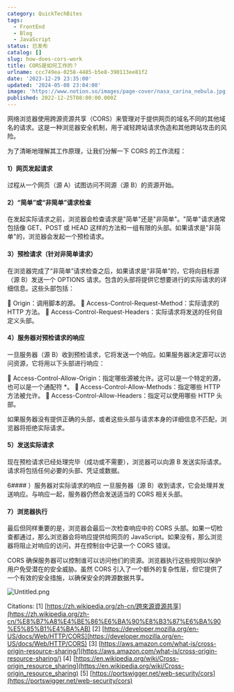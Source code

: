```yaml
---
category: QuickTechBites
tags:
  - FrontEnd
  - Blog
  - JavaScript
status: 已发布
catalog: []
slug: how-does-cors-work
title: CORS是如何工作的？
urlname: ccc749ea-0258-4485-b5e8-390113ee81f2
date: '2023-12-29 23:35:00'
updated: '2024-05-08 23:04:00'
image: 'https://www.notion.so/images/page-cover/nasa_carina_nebula.jpg'
published: 2022-12-25T08:00:00.000Z
---
```


网络浏览器使用跨源资源共享（CORS）来管理对于提供网页的域名不同的其他域名的请求。这是一种浏览器安全机制，用于减轻跨站请求伪造和其他跨站攻击的风险。


为了清晰地理解其工作原理，让我们分解一下 CORS 的工作流程：


#### 1）网页发起请求
过程从一个网页（源 A）试图访问不同源（源 B）的资源开始。


#### 2）“简单”或“非简单”请求检查
在发起实际请求之前，浏览器会检查请求是"简单"还是"非简单"。"简单"请求通常包括像 GET、POST 或 HEAD 这样的方法和一组有限的头部。如果请求是"非简单"的，浏览器会发起一个预检请求。


#### 3）预检请求（针对非简单请求）
在浏览器完成了“非简单”请求检查之后，如果请求是“非简单”的，它将向目标源（源 B）发送一个 OPTIONS 请求。包含的头部将提供它想要进行的实际请求的详细信息。这些头部包括：


🔸 Origin：调用脚本的源。
🔸 Access-Control-Request-Method：实际请求的 HTTP 方法。
🔸 Access-Control-Request-Headers：实际请求将发送的任何自定义头部。


#### 4）服务器对预检请求的响应
一旦服务器（源 B）收到预检请求，它将发送一个响应。如果服务器决定源可以访问资源，它将用以下头部进行响应：


🔹 Access-Control-Allow-Origin：指定哪些源被允许。这可以是一个特定的源，也可以是一个通配符 *。
🔹 Access-Control-Allow-Methods：指定哪些 HTTP 方法被允许。
🔹 Access-Control-Allow-Headers：指定可以使用哪些 HTTP 头部。


如果服务器没有提供正确的头部，或者这些头部与请求本身的详细信息不匹配，浏览器将拒绝实际请求。


#### 5）发送实际请求
现在预检请求已经处理完毕（成功或不需要），浏览器可以向源 B 发送实际请求。请求将包括任何必要的头部、凭证或数据。


6#### ）服务器对实际请求的响应
一旦服务器（源 B）收到请求，它会处理并发送响应。与响应一起，服务器仍然会发送适当的 CORS 相关头部。


#### 7）浏览器执行
最后但同样重要的是，浏览器会最后一次检查响应中的 CORS 头部。如果一切检查都通过，那么浏览器会将响应提供给网页的 JavaScript。如果没有，那么浏览器将阻止对响应的访问，并在控制台中记录一个 CORS 错误。


CORS 确保服务器可以控制谁可以访问他们的资源。浏览器执行这些规则以保护用户免受潜在的安全威胁。虽然 CORS 引入了一个额外的复杂性层，但它提供了一个有效的安全措施，以确保安全的跨源数据共享。


![Untitled.png](https://prod-files-secure.s3.us-west-2.amazonaws.com/5d24fe63-e567-4804-86f9-9fdc62e13082/b3deb140-f22b-4520-bcee-759301567801/Untitled.png?X-Amz-Algorithm=AWS4-HMAC-SHA256&X-Amz-Content-Sha256=UNSIGNED-PAYLOAD&X-Amz-Credential=ASIAZI2LB466SQ7Q26Z7%2F20250312%2Fus-west-2%2Fs3%2Faws4_request&X-Amz-Date=20250312T053847Z&X-Amz-Expires=3600&X-Amz-Security-Token=IQoJb3JpZ2luX2VjEG4aCXVzLXdlc3QtMiJGMEQCIFqG3DPf%2FUSki%2BZ6Y8DtF189%2BVQxphWkY6SHFGW0GcMAAiAq3J8Qzcx27Jbd%2BibDTyVeTYOnW6cFe%2Faqe%2FYfCkOkIiqIBAi3%2F%2F%2F%2F%2F%2F%2F%2F%2F%2F8BEAAaDDYzNzQyMzE4MzgwNSIMY0WKNoicP7rWABQ%2BKtwDjBxkdQuw4hI9eNw%2Bie58ImuEoLtlxOknUFZAkTXbSEzRbs2ZuVzr8XRfUPz5I6WgkEfBor0ROksIYD289%2FvOCvI21glDhTu9Es1WQ8NRVndw7XqRSdc3fqNhFe030n0zjaCLKoM%2FNdpwWdevoYpkg%2FiHoSb0T2sdvY%2Bw26GDpHPkDSjn8iBjnggaVIeWsWJcpkxvYxPmzPxWgIThJmdZK5A3XeWgLSFJm5QO6qPlxg2VWWpAO6e8Dy5YiANL9LLz5f0n1RYSRt6WMKuo9gyLGtYsxvwxrxX2GsQynnbiI2Kn%2Fc8rmIy33O7V4P%2B8hI1p3o2fRFlwUE8a%2FEWo6ERDM0RrRm36FpnigV6PFgNpYXTnpzQfLtNRcNBKD6O%2BzZ43ImgvcwpB9sXtfCdIXlmWJi6P0RboGUvnZqNS7R3pRNQiyZDhwEo37SFwfx02sy%2F4zo5JdphZzDePn4aUkh8PKW54Zh%2Bv6rK7r8QXhYYvdoI%2BekUY1d9kqX2fZNHSP0zERt7o8QUlOZz5aWkTdkELOryIIVkTD3v78EWX3Da86N3%2FjqHIh%2F%2FN1CoAy6ds8T%2Bsdm91%2FC4m0r%2F3u239eYz3qUxWWVfdPKy9IwAa4orGMlZYBZLRoW6h3AQ4geowkLnEvgY6pgFuQn0%2FMI7%2FRML4iM86LlgNBb%2FfwPMTrJ3P2bsCVMoCxaGxkIoaCBRG7FMVEuYAc9PfxkQBDmKdONxJ%2FkbIVIyRvmdMbRJ0J4zKG5El33JNpHE%2FdyYR5PHZ%2FY3duVNC%2FPD0fjbIGBmoIYnE%2F7%2BKF%2FW8ZZVKMPz%2BRJrKU8dBs67sclNOMCJ6WAIwo52Vf7gy9BY47mHqeGIULf%2BKSbuXEGgvvZelNVbq&X-Amz-Signature=ad32a02c9ca73f7609d45f3b0f16c1cb144d1f3873b7ed91193d6235516eeeb5&X-Amz-SignedHeaders=host&x-id=GetObject)


Citations:
[1] [https://zh.wikipedia.org/zh-cn/跨來源資源共享](https://zh.wikipedia.org/zh-cn/%E8%B7%A8%E4%BE%86%E6%BA%90%E8%B3%87%E6%BA%90%E5%85%B1%E4%BA%AB)
[2] [https://developer.mozilla.org/en-US/docs/Web/HTTP/CORS](https://developer.mozilla.org/en-US/docs/Web/HTTP/CORS)
[3] [https://aws.amazon.com/what-is/cross-origin-resource-sharing/](https://aws.amazon.com/what-is/cross-origin-resource-sharing/)
[4] [https://en.wikipedia.org/wiki/Cross-origin_resource_sharing](https://en.wikipedia.org/wiki/Cross-origin_resource_sharing)
[5] [https://portswigger.net/web-security/cors](https://portswigger.net/web-security/cors)

